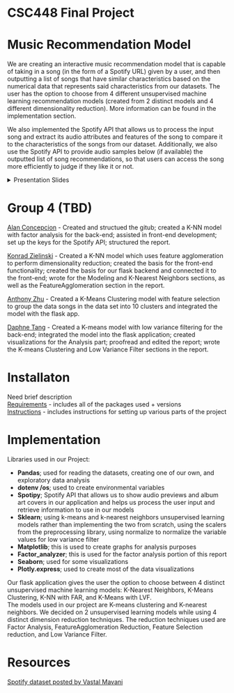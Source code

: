 # CSC448 Final Project
# Music Recommendation Model

We are creating an interactive music recommendation model that is capable of taking in a song (in the form of a Spotify URL) given by a user, and then outputting a list of songs that have similar characteristics based on the numerical data that represents said characteristics from our datasets. The user has the option to choose from 4 different unsupervised machine learning recommendation models (created from 2 distinct models and 4 different dimensionality reduction). More information can be found in the implementation section.

We also implemented the Spotify API that allows us to process the input song and extract its audio attributes and features of the song to compare it to the characteristics of the songs from our dataset. Additionally, we also use the Spotify API to provide audio samples below (if available) the outputted list of song recommendations, so that users can access the song more efficiently to judge if they like it or not.

<p align="center">
    <details>
        <summary>Presentation Slides</summary>
        <img src="https://github.com/alanc224/CSC448FinalProject/blob/main/Documents/Presentation_Images/1.jpg"/>
        <img src="https://github.com/alanc224/CSC448FinalProject/blob/main/Documents/Presentation_Images/2.jpg"/>
        <img src="https://github.com/alanc224/CSC448FinalProject/blob/main/Documents/Presentation_Images/3.jpg"/>
        <img src="https://github.com/alanc224/CSC448FinalProject/blob/main/Documents/Presentation_Images/4.jpg"/>
        <img src="https://github.com/alanc224/CSC448FinalProject/blob/main/Documents/Presentation_Images/5.jpg"/>
        <img src="https://github.com/alanc224/CSC448FinalProject/blob/main/Documents/Presentation_Images/6.jpg"/>
        <img src="https://github.com/alanc224/CSC448FinalProject/blob/main/Documents/Presentation_Images/7.jpg"/>
        <img src="https://github.com/alanc224/CSC448FinalProject/blob/main/Documents/Presentation_Images/8.jpg"/>
    </details>
</p>

# Group 4 (TBD)
[Alan Concepcion](./Code/Alan_Concepcion/) - Created and structued the gitub; created a K-NN model with factor analysis for the back-end; assisted in front-end development; set up the keys for the Spotify API; structured the report.   

[Konrad Zielinski](./Code/Konrad_Zielinski/) - Created a K-NN model which uses feature agglomeration to perform dimensionality reduction; created the basis for the front-end functionality; created the basis for our flask backend and connected it to the front-end; wrote for the Modeling and K-Nearest Neighbors sections, as well as the FeatureAgglomeration section in the report.  

[Anthony Zhu](./Code/Anthony_Zhu/) - Created a K-Means Clustering model with feature selection to group the data songs in the data set into 10 clusters and integrated the model with the flask app.  

[Daphne Tang](./Code/Daphne_Tang/) - Created a K-means model with low variance filtering for the back-end; integrated the model into the flask application; created visualizations for the Analysis part; proofread and edited the report; wrote the K-means Clustering and Low Variance Filter sections in the report.  
# Installaton
Need brief description  
[Requirements](requirements.txt) - includes all of the packages used + versions  
[Instructions](instructions.txt) - includes instructions for setting up various parts of the project
# Implementation
Libraries used in our Project:
 * **Pandas**;  used for reading the datasets, creating one of our own, and exploratory data analysis
 * **dotenv /os**; used to create environmental variables
 * **Spotipy**; Spotify API that allows us to show audio previews and album art covers in our application and helps us process the user input and retrieve information to use in our models
 * **Sklearn**; using k-means and k-nearest neighbors unsupervised learning models rather than implementing the two from scratch, using the scalers from the preprocessing library, using normalize to normalize the variable values for low variance filter
 * **Matplotlib**; this is used to create graphs for analysis purposes
 * **Factor_analyzer**; this is used for the factor analysis portion of this report
 * **Seaborn**; used for some visualizations
 * **Plotly.express**; used to create most of the data visualizations
   
Our flask application gives the user the option to choose between 4 distinct unsupervised machine learning models: K-Nearest Neighbors, K-Means Clustering, K-NN with FAR, and K-Means with LVF. <br>
The models used in our project are K-means clustering and K-nearest neighbors. We decided on 2 unsupervised learning models while using 4 distinct dimension reduction techniques.  The reduction techniques used are Factor Analysis,  FeatureAgglomeration Reduction, Feature Selection reduction, and Low Variance Filter. 

# Resources 
[Spotify dataset posted by Vastal Mavani](https://www.kaggle.com/datasets/vatsalmavani/spotify-dataset/data)
